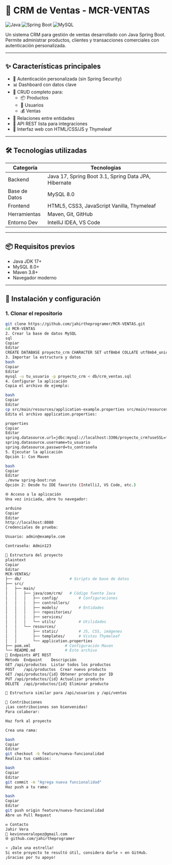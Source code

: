 # 🚀 CRM de Ventas - MCR-VENTAS

![Java](https://img.shields.io/badge/Java-17-orange?style=flat&logo=java)
![Spring Boot](https://img.shields.io/badge/Spring_Boot-3.1-green?style=flat&logo=spring)
![MySQL](https://img.shields.io/badge/MySQL-8.0-blue?style=flat&logo=mysql)

Un sistema CRM para gestión de ventas desarrollado con Java Spring Boot.  
Permite administrar productos, clientes y transacciones comerciales con autenticación personalizada.

---

## ✨ Características principales

- 🔐 Autenticación personalizada (sin Spring Security)
- 📊 Dashboard con datos clave
- 🔄 CRUD completo para:
  - 📦 Productos
  - 👥 Usuarios
  - 💰 Ventas
- 🔗 Relaciones entre entidades
- 🧠 API REST lista para integraciones
- 🎨 Interfaz web con HTML/CSS/JS y Thymeleaf

---

## 🛠️ Tecnologías utilizadas

| Categoría       | Tecnologías                                                                 |
|-----------------|------------------------------------------------------------------------------|
| Backend         | Java 17, Spring Boot 3.1, Spring Data JPA, Hibernate                        |
| Base de Datos   | MySQL 8.0                                                                    |
| Frontend        | HTML5, CSS3, JavaScript Vanilla, Thymeleaf                                  |
| Herramientas    | Maven, Git, GitHub                                                           |
| Entorno Dev     | IntelliJ IDEA, VS Code                                                       |

---

## 📦 Requisitos previos

- Java JDK 17+
- MySQL 8.0+
- Maven 3.8+
- Navegador moderno

---

## 🚀 Instalación y configuración

### 1. Clonar el repositorio

```bash
git clone https://github.com/jahirtheprogramer/MCR-VENTAS.git
cd MCR-VENTAS
2. Crear la base de datos MySQL
sql
Copiar
Editar
CREATE DATABASE proyecto_crm CHARACTER SET utf8mb4 COLLATE utf8mb4_unicode_ci;
3. Importar la estructura y datos
bash
Copiar
Editar
mysql -u tu_usuario -p proyecto_crm < db/crm_ventas.sql
4. Configurar la aplicación
Copia el archivo de ejemplo:

bash
Copiar
Editar
cp src/main/resources/application-example.properties src/main/resources/application.properties
Edita el archivo application.properties:

properties
Copiar
Editar
spring.datasource.url=jdbc:mysql://localhost:3306/proyecto_crm?useSSL=false
spring.datasource.username=tu_usuario
spring.datasource.password=tu_contraseña
5. Ejecutar la aplicación
Opción 1: Con Maven

bash
Copiar
Editar
./mvnw spring-boot:run
Opción 2: Desde tu IDE favorito (IntelliJ, VS Code, etc.)

🌐 Acceso a la aplicación
Una vez iniciada, abre tu navegador:

arduino
Copiar
Editar
http://localhost:8080
Credenciales de prueba:

Usuario: admin@example.com

Contraseña: Admin123

📂 Estructura del proyecto
plaintext
Copiar
Editar
MCR-VENTAS/
├── db/                     # Scripts de base de datos
├── src/
│   ├── main/
│   │   ├── java/com/crm/   # Código fuente Java
│   │   │   ├── config/         # Configuraciones
│   │   │   ├── controllers/
│   │   │   ├── models/         # Entidades
│   │   │   ├── repositories/
│   │   │   ├── services/
│   │   │   └── utils/          # Utilidades
│   │   └── resources/
│   │       ├── static/         # JS, CSS, imágenes
│   │       ├── templates/      # Vistas Thymeleaf
│   │       └── application.properties
├── pom.xml               # Configuración Maven
└── README.md             # Este archivo
📡 Endpoints API REST
Método	Endpoint	Descripción
GET	/api/productos	Listar todos los productos
POST	/api/productos	Crear nuevo producto
GET	/api/productos/{id}	Obtener producto por ID
PUT	/api/productos/{id}	Actualizar producto
DELETE	/api/productos/{id}	Eliminar producto

🔁 Estructura similar para /api/usuarios y /api/ventas

🤝 Contribuciones
¡Las contribuciones son bienvenidas!
Para colaborar:

Haz fork al proyecto

Crea una rama:

bash
Copiar
Editar
git checkout -b feature/nueva-funcionalidad
Realiza tus cambios:

bash
Copiar
Editar
git commit -m "Agrega nueva funcionalidad"
Haz push a tu rama:

bash
Copiar
Editar
git push origin feature/nueva-funcionalidad
Abre un Pull Request

✉️ Contacto
Jahir Vera
📧 kevinnveralopez@gmail.com
🌐 github.com/jahirtheprogramer

⭐ ¡Dale una estrella!
Si este proyecto te resultó útil, considera darle ⭐ en GitHub.
¡Gracias por tu apoyo!
